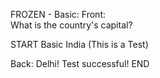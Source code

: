 FROZEN - Basic:
Front: <br/>What is the country's capital?

<!-- CARD -->

START
Basic
India (This is a Test)

Back: Delhi! Test successful!
END
